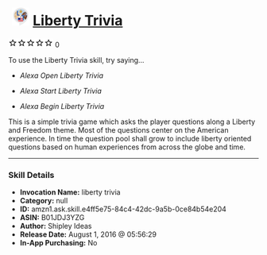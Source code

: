 # &nbsp;<img src="skill_icon" alt="Liberty Trivia icon" width="36"> [Liberty Trivia](http://alexa.amazon.com/#skills/amzn1.ask.skill.e4ff5e75-84c4-42dc-9a5b-0ce84b54e204)
![0 stars](../../images/ic_star_border_black_18dp_1x.png)![0 stars](../../images/ic_star_border_black_18dp_1x.png)![0 stars](../../images/ic_star_border_black_18dp_1x.png)![0 stars](../../images/ic_star_border_black_18dp_1x.png)![0 stars](../../images/ic_star_border_black_18dp_1x.png) 0

To use the Liberty Trivia skill, try saying...

* *Alexa Open Liberty Trivia*

* *Alexa Start Liberty Trivia*

* *Alexa Begin Liberty Trivia*

This is a simple trivia game which asks the player questions along a Liberty and Freedom theme.  Most of the questions center on the  American experience.  In time the question pool shall grow to include liberty oriented questions based on human experiences from across the globe and time.

***

### Skill Details

* **Invocation Name:** liberty trivia
* **Category:** null
* **ID:** amzn1.ask.skill.e4ff5e75-84c4-42dc-9a5b-0ce84b54e204
* **ASIN:** B01JDJ3YZG
* **Author:** Shipley Ideas
* **Release Date:** August 1, 2016 @ 05:56:29
* **In-App Purchasing:** No
